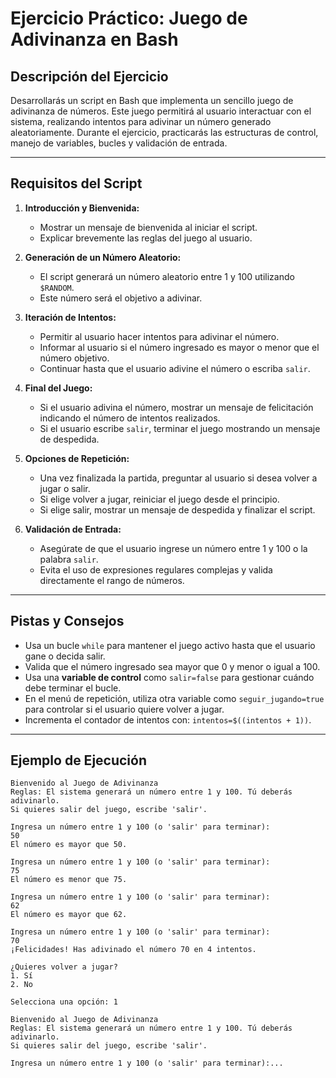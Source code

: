 # **Ejercicio Práctico: Juego de Adivinanza en Bash**

## **Descripción del Ejercicio**
Desarrollarás un script en Bash que implementa un sencillo juego de adivinanza de números. Este juego permitirá al usuario interactuar con el sistema, realizando intentos para adivinar un número generado aleatoriamente. Durante el ejercicio, practicarás las estructuras de control, manejo de variables, bucles y validación de entrada.

---

## **Requisitos del Script**

1. **Introducción y Bienvenida:**
   - Mostrar un mensaje de bienvenida al iniciar el script.
   - Explicar brevemente las reglas del juego al usuario.

2. **Generación de un Número Aleatorio:**
   - El script generará un número aleatorio entre 1 y 100 utilizando `$RANDOM`.
   - Este número será el objetivo a adivinar.

3. **Iteración de Intentos:**
   - Permitir al usuario hacer intentos para adivinar el número.
   - Informar al usuario si el número ingresado es mayor o menor que el número objetivo.
   - Continuar hasta que el usuario adivine el número o escriba `salir`.

4. **Final del Juego:**
   - Si el usuario adivina el número, mostrar un mensaje de felicitación indicando el número de intentos realizados.
   - Si el usuario escribe `salir`, terminar el juego mostrando un mensaje de despedida.

5. **Opciones de Repetición:**
   - Una vez finalizada la partida, preguntar al usuario si desea volver a jugar o salir.
   - Si elige volver a jugar, reiniciar el juego desde el principio.
   - Si elige salir, mostrar un mensaje de despedida y finalizar el script.

6. **Validación de Entrada:**
   - Asegúrate de que el usuario ingrese un número entre 1 y 100 o la palabra `salir`.
   - Evita el uso de expresiones regulares complejas y valida directamente el rango de números.

---

## **Pistas y Consejos**
- Usa un bucle `while` para mantener el juego activo hasta que el usuario gane o decida salir.
- Valida que el número ingresado sea mayor que 0 y menor o igual a 100.
- Usa una **variable de control** como `salir=false` para gestionar cuándo debe terminar el bucle.
- En el menú de repetición, utiliza otra variable como `seguir_jugando=true` para controlar si el usuario quiere volver a jugar.
- Incrementa el contador de intentos con: `intentos=$((intentos + 1))`.

---

## **Ejemplo de Ejecución**

```
Bienvenido al Juego de Adivinanza
Reglas: El sistema generará un número entre 1 y 100. Tú deberás adivinarlo.
Si quieres salir del juego, escribe 'salir'.

Ingresa un número entre 1 y 100 (o 'salir' para terminar):
50
El número es mayor que 50.

Ingresa un número entre 1 y 100 (o 'salir' para terminar):
75
El número es menor que 75.

Ingresa un número entre 1 y 100 (o 'salir' para terminar):
62
El número es mayor que 62.

Ingresa un número entre 1 y 100 (o 'salir' para terminar):
70
¡Felicidades! Has adivinado el número 70 en 4 intentos.

¿Quieres volver a jugar?
1. Sí
2. No

Selecciona una opción: 1

Bienvenido al Juego de Adivinanza
Reglas: El sistema generará un número entre 1 y 100. Tú deberás adivinarlo.
Si quieres salir del juego, escribe 'salir'.

Ingresa un número entre 1 y 100 (o 'salir' para terminar):...
